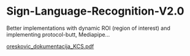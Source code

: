 # Sign-Language-Recognition-V2.0
Better implementations with dynamic ROI (region of interest) and implementing protocol-butt, Mediapipe...

[oreskovic_dokumentacija_KCS.pdf](https://github.com/vedran-o/Sign-Language-Recognition-V2.0/files/10875270/oreskovic_dokumentacija_KCS.pdf)

